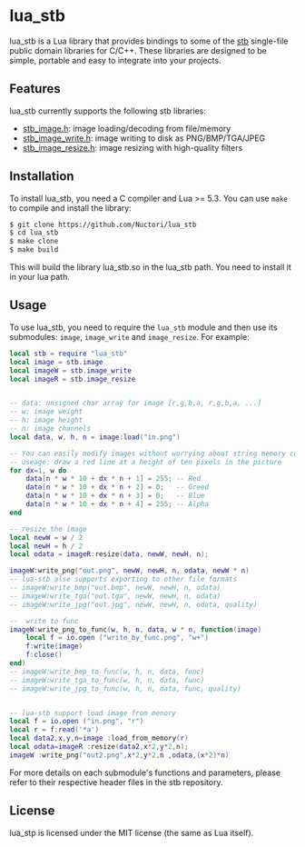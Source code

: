# lua_stb

lua_stb is a Lua library that provides bindings to some of the [stb](https://github.com/nothings/stb) single-file public domain libraries for C/C++. These libraries are designed to be simple, portable and easy to integrate into your projects.

## Features

lua_stb currently supports the following stb libraries:

- [stb_image.h](https://github.com/nothings/stb/blob/master/stb_image.h): image loading/decoding from file/memory
- [stb_image_write.h](https://github.com/nothings/stb/blob/master/stb_image_write.h): image writing to disk as PNG/BMP/TGA/JPEG
- [stb_image_resize.h](https://github.com/nothings/stb/blob/master/stb_image_resize.h): image resizing with high-quality filters

## Installation

To install lua_stb, you need a C compiler and Lua >= 5.3. You can use `make` to compile and install the library:

```bash
$ git clone https://github.com/Nuctori/lua_stb
$ cd lua_stb
$ make clone
$ make build
```

This will build the library lua_stb.so in the lua_stb path. You need to install it in your lua path.

## Usage

To use lua_stb, you need to require the `lua_stb` module and then use its submodules: `image`, `image_write` and `image_resize`. For example:

```lua
local stb = require "lua_stb"
local image = stb.image
local imageW = stb.image_write
local imageR = stb.image_resize


-- data: unsigned char array for image [r,g,b,a, r,g,b,a, ...]
-- w: image weight
-- h: image height
-- n: image channels
local data, w, h, n = image:load("in.png")

-- You can easily modify images without worrying about string memory copu
-- useage: draw a red line at a height of ten pixels in the picture 
for dx=1, w do
    data[n * w * 10 + dx * n + 1] = 255; -- Red
    data[n * w * 10 + dx * n + 2] = 0;   -- Greed
    data[n * w * 10 + dx * n + 3] = 0;   -- Blue
    data[n * w * 10 + dx * n + 4] = 255; -- Alpha
end

-- resize the image
local newW = w / 2
local newH = h / 2
local odata = imageR:resize(data, newW, newH, n);

imageW:write_png("out.png", newW, newH, n, odata, newW * n)
-- lua-stb alse supports exporting to other file formats
-- imageW:write_bmp("out.bmp", newW, newH, n, odata)
-- imageW:write_tga("out.tga", newW, newH, n, odata)
-- imageW:write_jpg("out.jpg", newW, newH, n, odata, quality)

--  write to func 
imageW:write_png_to_func(w, h, n, data, w * n, function(image)
    local f = io.open ("write_by_func.png", "w+")
    f:write(image)
    f:close()
end)
-- imageW:write_bmp_to_func(w, h, n, data, func)
-- imageW:write_tga_to_func(w, h, n, data, func)
-- imageW:write_jpg_to_func(w, h, n, data, func, quality)


-- lua-stb support load image from menory 
local f = io.open ("in.png", "r")
local r = f:read('*a')
local data2,x,y,n=image :load_from_memory(r)
local odata=imageR :resize(data2,x*2,y*2,n);
imageW :write_png("out2.png",x*2,y*2,n ,odata,(x*2)*n)

```

For more details on each submodule's functions and parameters,
please refer to their respective header files in the stb repository.

## License

lua_stp is licensed under the MIT license (the same as Lua itself).
